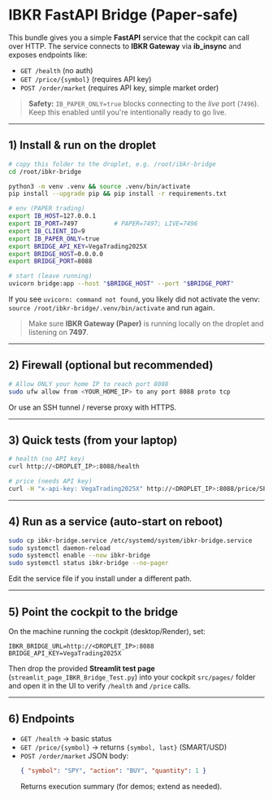 # IBKR FastAPI Bridge (Paper‑safe)

This bundle gives you a simple **FastAPI** service that the cockpit can call over HTTP.
The service connects to **IBKR Gateway** via **ib_insync** and exposes endpoints like:

- `GET /health` (no auth)
- `GET /price/{symbol}` (requires API key)
- `POST /order/market` (requires API key, simple market order)

> **Safety:** `IB_PAPER_ONLY=true` blocks connecting to the *live* port (`7496`).  
> Keep this enabled until you're intentionally ready to go live.

---

## 1) Install & run on the droplet

```bash
# copy this folder to the droplet, e.g. /root/ibkr-bridge
cd /root/ibkr-bridge

python3 -m venv .venv && source .venv/bin/activate
pip install --upgrade pip && pip install -r requirements.txt

# env (PAPER trading)
export IB_HOST=127.0.0.1
export IB_PORT=7497          # PAPER=7497; LIVE=7496
export IB_CLIENT_ID=9
export IB_PAPER_ONLY=true
export BRIDGE_API_KEY=VegaTrading2025X
export BRIDGE_HOST=0.0.0.0
export BRIDGE_PORT=8088

# start (leave running)
uvicorn bridge:app --host "$BRIDGE_HOST" --port "$BRIDGE_PORT"
```

If you see `uvicorn: command not found`, you likely did not activate the venv:  
`source /root/ibkr-bridge/.venv/bin/activate` and run again.

> Make sure **IBKR Gateway (Paper)** is running locally on the droplet and listening on **7497**.

---

## 2) Firewall (optional but recommended)

```bash
# Allow ONLY your home IP to reach port 8088
sudo ufw allow from <YOUR_HOME_IP> to any port 8088 proto tcp
```

Or use an SSH tunnel / reverse proxy with HTTPS.

---

## 3) Quick tests (from your laptop)

```bash
# health (no API key)
curl http://<DROPLET_IP>:8088/health

# price (needs API key)
curl -H "x-api-key: VegaTrading2025X" http://<DROPLET_IP>:8088/price/SPY
```

---

## 4) Run as a service (auto‑start on reboot)

```bash
sudo cp ibkr-bridge.service /etc/systemd/system/ibkr-bridge.service
sudo systemctl daemon-reload
sudo systemctl enable --now ibkr-bridge
sudo systemctl status ibkr-bridge --no-pager
```

Edit the service file if you install under a different path.

---

## 5) Point the cockpit to the bridge

On the machine running the cockpit (desktop/Render), set:

```
IBKR_BRIDGE_URL=http://<DROPLET_IP>:8088
BRIDGE_API_KEY=VegaTrading2025X
```

Then drop the provided **Streamlit test page** (`streamlit_page_IBKR_Bridge_Test.py`) into your cockpit `src/pages/` folder and open it in the UI to verify `/health` and `/price` calls.

---

## 6) Endpoints

- `GET /health` → basic status
- `GET /price/{symbol}` → returns `{symbol, last}` (SMART/USD)
- `POST /order/market` JSON body:
  ```json
  { "symbol": "SPY", "action": "BUY", "quantity": 1 }
  ```
  Returns execution summary (for demos; extend as needed).
